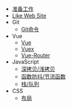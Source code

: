- [准备工作](/)
- [Like Web Site](onlineSite.md)
- Git
  - [Git命令](Git/index.md)
- Vue
  - [Vue](Vue/Vue/index.md)
  - [Vuex](Vue/Vuex/index.md)
  - [Vue-Router](Vue/VueRouter/index.md)
- JavaScript
  - [深拷贝/浅拷贝](Javascript/deepCopy.md)
  - [函数防抖/节流函数](Javascript/debounce.md)
  - [栈/队列](Javascript/structure.md)
- CSS
  - [布局](Css/layout.md)
